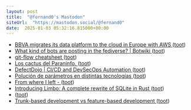 ```yaml
---
layout: post
title:  "@fernand0's Mastodon"
siteUrl:  "https://mastodon.social/@fernand0"
date:  2025-01-03 05:32:16.815000+00:00
---
```

*  [BBVA migrates its data platform to the cloud in Europe with AWS ](https://press.aboutamazon.com/aws/2024/12/bbva-migrates-its-data-platform-to-the-cloud-in-europe-with-aw) ([toot](https://mastodon.social/@fernand0/113762784825269868))
*  [What kind of bots are posting in the fediverse? \| Botwiki ](https://botwiki.org/blog/what-kind-of-bots-are-posting-in-the-fediverse) ([toot](https://mastodon.social/@fernand0/113761971291616358))
*  [git-flow cheatsheet ](https://danielkummer.github.io/git-flow-cheatsheet) ([toot](https://mastodon.social/@fernand0/113760238563079442))
*  [Los cactus del Paraninfo. ](https://avecesunafoto.wordpress.com/2025/01/02/los-cactus-del-paraninfo) ([toot](https://mastodon.social/@fernand0/113760133318135426))
*  [DefectDojo \| CI/CD and DevSecOps Automation ](https://www.defectdojo.org) ([toot](https://mastodon.social/@fernand0/113759861032131371))
*  [Polución de parámetros en distintas tecnologías ](http://fernand0.github.io//polucion-parametros-2024) ([toot](https://mastodon.social/@fernand0/113759719334340591))
*  [From where I left -  ](https://antirez.com/news/14) ([toot](https://mastodon.social/@fernand0/113759654467245758))
*  [Introducing Limbo: A complete rewrite of SQLite in Rust ](https://turso.tech/blog/introducing-limbo-a-complete-rewrite-of-sqlite-in-rus) ([toot](https://mastodon.social/@fernand0/113759542546871572))
*  [ ](https://mastodon.social/@BurpBlog) ([toot](https://mastodon.social/@fernand0/113759209568814549))
*  [Trunk-based development vs feature-based development ](https://circleci.com/blog/trunk-vs-feature-based-dev) ([toot](https://mastodon.social/@fernand0/113758659915819110))
